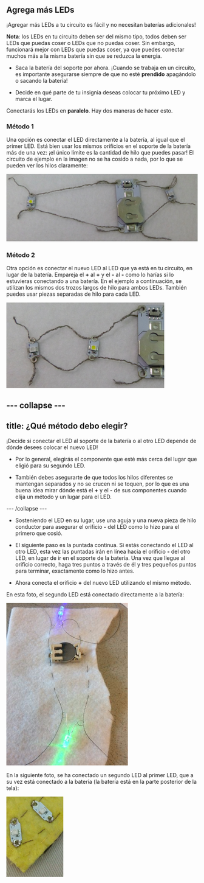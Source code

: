 ## Agrega más LEDs

¡Agregar más LEDs a tu circuito es fácil y no necesitan baterías adicionales!

**Nota**: los LEDs en tu circuito deben ser del mismo tipo, todos deben ser LEDs que puedas coser o LEDs que no puedas coser. Sin embargo, funcionará mejor con LEDs que puedas coser, ya que puedes conectar muchos más a la misma batería sin que se reduzca la energía.

+ Saca la batería del soporte por ahora. ¡Cuando se trabaja en un circuito, es importante asegurarse siempre de que no esté **prendido** apagándolo o sacando la batería!

+ Decide en qué parte de tu insignia deseas colocar tu próximo LED y marca el lugar.

Conectarás los LEDs en **paralelo**. Hay dos maneras de hacer esto.

### Método 1

Una opción es conectar el LED directamente a la batería, al igual que el primer LED. Está bien usar los mismos orificios en el soporte de la batería más de una vez: ¡el único límite es la cantidad de hilo que puedes pasar! El circuito de ejemplo en la imagen no se ha cosido a nada, por lo que se pueden ver los hilos claramente:

![](images/more_leds_separate.png)

### Método 2

Otra opción es conectar el nuevo LED al LED que ya está en tu circuito, en lugar de la batería. Empareja el **+** al **+** y el **-** al **-** como lo harías si lo estuvieras conectando a una batería. En el ejemplo a continuación, se utilizan los mismos dos trozos largos de hilo para ambos LEDs. También puedes usar piezas separadas de hilo para cada LED.

![](images/more_leds_extended.png)

--- collapse ---
---
title: ¿Qué método debo elegir?
---

¡Decide si conectar el LED al soporte de la batería o al otro LED depende de dónde desees colocar el nuevo LED!

+ Por lo general, elegirás el componente que esté más cerca del lugar que eligió para su segundo LED.

+ También debes asegurarte de que todos los hilos diferentes se mantengan separados y no se crucen ni se toquen, por lo que es una buena idea mirar dónde está el **+** y el **-** de sus componentes cuando elija un método y un lugar para el LED.

--- /collapse ---

+ Sosteniendo el LED en su lugar, use una aguja y una nueva pieza de hilo conductor para asegurar el orificio **-** del LED como lo hizo para el primero que cosió.

+ El siguiente paso es la puntada continua. Si estás conectando el LED al otro LED, esta vez las puntadas irán en línea hacia el orificio **-** del otro LED, en lugar de ir en el soporte de la batería. Una vez que llegue al orificio correcto, haga tres puntos a través de él y tres pequeños puntos para terminar, exactamente como lo hizo antes.

+ Ahora conecta el orificio **+** del nuevo LED utilizando el mismo método.

En esta foto, el segundo LED está conectado directamente a la batería:

![](images/second_led.JPG)

En la siguiente foto, se ha conectado un segundo LED al primer LED, que a su vez está conectado a la batería (la batería está en la parte posterior de la tela):

![](images/second_led2.png)
